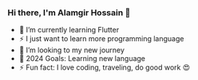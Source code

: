 ### Hi there, I'm Alamgir Hossain  👋



- 🌱 I’m currently learning Flutter
- ⚡ I just want to learn more programming language
- 👯 I’m looking to my new journey
- 🥅 2024 Goals: Learning new language 
- ⚡ Fun fact: I love coding, traveling, do good work 😍








